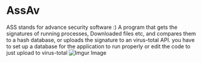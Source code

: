 # AssAv
ASS stands for advance security software :) A program that gets the signatures of running processes, Downloaded files etc, and compares them to a hash database, or uploads the signature to an virus-total API. you have to set up a database for the application to run properly or edit the code to just upload to virus-total
![Imgur Image](https://i.ibb.co/gggP6RV/Untitled.png)
